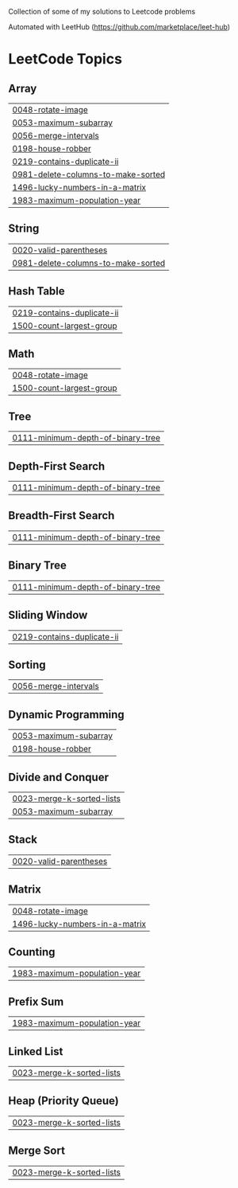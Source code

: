 Collection of some of my solutions to Leetcode problems

Automated with LeetHub (https://github.com/marketplace/leet-hub)

<!---LeetCode Topics Start-->
# LeetCode Topics
## Array
|  |
| ------- |
| [0048-rotate-image](https://github.com/FelixTed/Leetcode-Solutions/tree/master/0048-rotate-image) |
| [0053-maximum-subarray](https://github.com/FelixTed/Leetcode-Solutions/tree/master/0053-maximum-subarray) |
| [0056-merge-intervals](https://github.com/FelixTed/Leetcode-Solutions/tree/master/0056-merge-intervals) |
| [0198-house-robber](https://github.com/FelixTed/Leetcode-Solutions/tree/master/0198-house-robber) |
| [0219-contains-duplicate-ii](https://github.com/FelixTed/Leetcode-Solutions/tree/master/0219-contains-duplicate-ii) |
| [0981-delete-columns-to-make-sorted](https://github.com/FelixTed/Leetcode-Solutions/tree/master/0981-delete-columns-to-make-sorted) |
| [1496-lucky-numbers-in-a-matrix](https://github.com/FelixTed/Leetcode-Solutions/tree/master/1496-lucky-numbers-in-a-matrix) |
| [1983-maximum-population-year](https://github.com/FelixTed/Leetcode-Solutions/tree/master/1983-maximum-population-year) |
## String
|  |
| ------- |
| [0020-valid-parentheses](https://github.com/FelixTed/Leetcode-Solutions/tree/master/0020-valid-parentheses) |
| [0981-delete-columns-to-make-sorted](https://github.com/FelixTed/Leetcode-Solutions/tree/master/0981-delete-columns-to-make-sorted) |
## Hash Table
|  |
| ------- |
| [0219-contains-duplicate-ii](https://github.com/FelixTed/Leetcode-Solutions/tree/master/0219-contains-duplicate-ii) |
| [1500-count-largest-group](https://github.com/FelixTed/Leetcode-Solutions/tree/master/1500-count-largest-group) |
## Math
|  |
| ------- |
| [0048-rotate-image](https://github.com/FelixTed/Leetcode-Solutions/tree/master/0048-rotate-image) |
| [1500-count-largest-group](https://github.com/FelixTed/Leetcode-Solutions/tree/master/1500-count-largest-group) |
## Tree
|  |
| ------- |
| [0111-minimum-depth-of-binary-tree](https://github.com/FelixTed/Leetcode-Solutions/tree/master/0111-minimum-depth-of-binary-tree) |
## Depth-First Search
|  |
| ------- |
| [0111-minimum-depth-of-binary-tree](https://github.com/FelixTed/Leetcode-Solutions/tree/master/0111-minimum-depth-of-binary-tree) |
## Breadth-First Search
|  |
| ------- |
| [0111-minimum-depth-of-binary-tree](https://github.com/FelixTed/Leetcode-Solutions/tree/master/0111-minimum-depth-of-binary-tree) |
## Binary Tree
|  |
| ------- |
| [0111-minimum-depth-of-binary-tree](https://github.com/FelixTed/Leetcode-Solutions/tree/master/0111-minimum-depth-of-binary-tree) |
## Sliding Window
|  |
| ------- |
| [0219-contains-duplicate-ii](https://github.com/FelixTed/Leetcode-Solutions/tree/master/0219-contains-duplicate-ii) |
## Sorting
|  |
| ------- |
| [0056-merge-intervals](https://github.com/FelixTed/Leetcode-Solutions/tree/master/0056-merge-intervals) |
## Dynamic Programming
|  |
| ------- |
| [0053-maximum-subarray](https://github.com/FelixTed/Leetcode-Solutions/tree/master/0053-maximum-subarray) |
| [0198-house-robber](https://github.com/FelixTed/Leetcode-Solutions/tree/master/0198-house-robber) |
## Divide and Conquer
|  |
| ------- |
| [0023-merge-k-sorted-lists](https://github.com/FelixTed/Leetcode-Solutions/tree/master/0023-merge-k-sorted-lists) |
| [0053-maximum-subarray](https://github.com/FelixTed/Leetcode-Solutions/tree/master/0053-maximum-subarray) |
## Stack
|  |
| ------- |
| [0020-valid-parentheses](https://github.com/FelixTed/Leetcode-Solutions/tree/master/0020-valid-parentheses) |
## Matrix
|  |
| ------- |
| [0048-rotate-image](https://github.com/FelixTed/Leetcode-Solutions/tree/master/0048-rotate-image) |
| [1496-lucky-numbers-in-a-matrix](https://github.com/FelixTed/Leetcode-Solutions/tree/master/1496-lucky-numbers-in-a-matrix) |
## Counting
|  |
| ------- |
| [1983-maximum-population-year](https://github.com/FelixTed/Leetcode-Solutions/tree/master/1983-maximum-population-year) |
## Prefix Sum
|  |
| ------- |
| [1983-maximum-population-year](https://github.com/FelixTed/Leetcode-Solutions/tree/master/1983-maximum-population-year) |
## Linked List
|  |
| ------- |
| [0023-merge-k-sorted-lists](https://github.com/FelixTed/Leetcode-Solutions/tree/master/0023-merge-k-sorted-lists) |
## Heap (Priority Queue)
|  |
| ------- |
| [0023-merge-k-sorted-lists](https://github.com/FelixTed/Leetcode-Solutions/tree/master/0023-merge-k-sorted-lists) |
## Merge Sort
|  |
| ------- |
| [0023-merge-k-sorted-lists](https://github.com/FelixTed/Leetcode-Solutions/tree/master/0023-merge-k-sorted-lists) |
<!---LeetCode Topics End-->